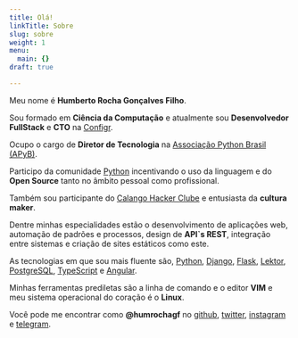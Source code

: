 ```yaml
---
title: Olá!
linkTitle: Sobre
slug: sobre
weight: 1
menu:
  main: {}
draft: true

---
```

Meu nome é **Humberto Rocha Gonçalves Filho**.

Sou formado em **Ciência da Computação** e atualmente sou **Desenvolvedor FullStack** e **CTO** na [Configr](https://configr.com).

Ocupo o cargo de **Diretor de Tecnologia** na [Associação Python Brasil (APyB)](https://associados.python.org.br).

Participo da comunidade [Python](http://python.org.br) incentivando o uso da linguagem e do **Open Source** tanto no âmbito pessoal como profissional.

Também sou participante do [Calango Hacker Clube](http://calango.club) e entusiasta da **cultura maker**.

Dentre minhas especialidades estão o desenvolvimento de aplicações web, automação de padrões e processos, design de **API`s REST**, integração entre sistemas e criação de sites estáticos como este.

As tecnologias em que sou mais fluente são, [Python](https://www.python.org), [Django](https://www.djangoproject.com), [Flask](http://flask.pocoo.org), [Lektor](https://www.getlektor.com), [PostgreSQL](https://www.postgresql.org/), [TypeScript](https://www.typescriptlang.org) e [Angular](https://angular.io).

Minhas ferramentas prediletas são a linha de comando e o editor **VIM** e meu sistema operacional do coração é o **Linux**.

Você pode me encontrar como **@humrochagf** no [github](https://github.com/humrochagf), [twitter](https://twitter.com/humrochagf), [instagram](https://www.instagram.com/humrochagf) e [telegram](https://t.me/humrochagf).
